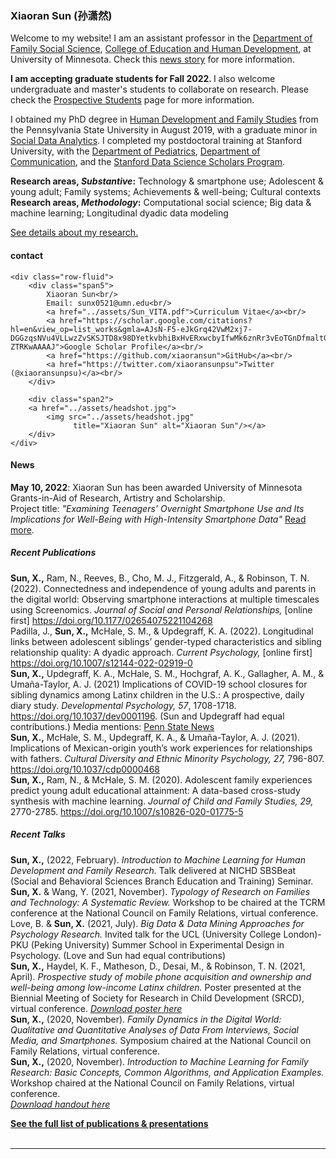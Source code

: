 <head><!-- Global site tag (gtag.js) - Google Analytics -->
<script async src="https://www.googletagmanager.com/gtag/js?id=UA-136688043-1"></script>
<script>
window.dataLayer = window.dataLayer || [];
function gtag(){dataLayer.push(arguments);}
gtag('js', new Date());

gtag('config', 'UA-136688043-1');
</script>
    <title> Xiaoran Sun (孙潇然), Ph.D. </title>
</head>

### Xiaoran Sun (孙潇然)


Welcome to my website! I am an assistant professor in the <a href="https://www.cehd.umn.edu/fsos/index.html">Department of Family Social Science</a>, <a href="https://www.cehd.umn.edu/">College of Education and Human Development</a>, at University of Minnesota. Check this <a href="https://news.cehd.umn.edu/xiaoran-sun-to-join-fsos-faculty/">news story</a> for more information.<br/>

<b>I am accepting graduate students for Fall 2022. </b> I also welcome undergraduate and master's students to collaborate on research. Please check the <a href="{{ BASE_PATH }}/pages/Prospective_Students.html">Prospective Students</a> page for more information.<br/>

I obtained my PhD degree in <a href="https://hhd.psu.edu/hdfs">Human Development and Family Studies</a> from the Pennsylvania State University in August 2019, with a graduate minor in <a href="https://soda.la.psu.edu">Social Data Analytics</a>. I completed my postdoctoral training at Stanford University, with the <a href="https://med.stanford.edu/pediatrics.html">Department of Pediatrics</a>, <a href="https://comm.stanford.edu/">Department of Communication</a>, and the <a href="https://datascience.stanford.edu/programs/stanford-data-science-scholars-program">Stanford Data Science Scholars Program</a>. <br/>

<b>Research areas, *Substantive*:</b> Technology & smartphone use; Adolescent & young adult; Family systems; Achievements & well-being; Cultural contexts<br/>
<b>Research areas, *Methodology*:</b> Computational social science; Big data & machine learning; Longitudinal dyadic data modeling<br/>

<a href="https://xiaoransun.github.io/pages/Research.html">See details about my research.</a>

<div class="container">
<h4><a name="contact"></a>contact</h4>

    <div class="row-fluid">
        <div class="span5">
            Xiaoran Sun<br/>
            Email: sunx0521@umn.edu<br/>
            <a href="../assets/Sun_VITA.pdf">Curriculum Vitae</a><br/>
            <a href="https://scholar.google.com/citations?hl=en&view_op=list_works&gmla=AJsN-F5-eJkGrq42VwM2xj7-DGGzqsNVu4VLLwzZvSKSJTD8x98DYetkvbhiBxHvERxwcbyIfwMk6znRr3vEoTGnDfmaltG3CmVBqL18ikdFDJmDblWEkB4&user=5-ZTRKwAAAAJ">Google Scholar Profile</a><br/>
            <a href="https://github.com/xiaoransun">GitHub</a><br/>
            <a href="https://twitter.com/xiaoransunpsu">Twitter (@xiaoransunpsu)</a><br/>
        </div>

        <div class="span2">
        <a href="../assets/headshot.jpg">
            <img src="../assets/headshot.jpg"
                  title="Xiaoran Sun" alt="Xiaoran Sun"/></a>
        </div>
    </div>
</div>

#### News
<b>May 10, 2022</b>: Xiaoran Sun has been awarded University of Minnesota Grants-in-Aid of Research, Artistry and Scholarship. <br/>
Project title: *"Examining Teenagers’ Overnight Smartphone Use and Its Implications for Well-Being with High-Intensity Smartphone Data"* <a href="https://news.cehd.umn.edu/fsos-faculty-member-awarded-university-research-grant%EF%BF%BC/">Read more</a>.

##### Recent Publications 
<b>Sun, X.,</b> Ram, N., Reeves, B., Cho, M. J., Fitzgerald, A., & Robinson, T. N. (2022). Connectedness and independence of young adults and parents in the digital world: Observing smartphone interactions at multiple timescales using Screenomics. *Journal of Social and Personal Relationships,* [online first] <a href="https://doi.org/10.1037/dev0001196">https://doi.org/10.1177/02654075221104268</a><br/>
Padilla, J., <b>Sun, X.,</b> McHale, S. M., & Updegraff, K. A. (2022). Longitudinal links between adolescent siblings’ gender-typed characteristics and sibling relationship quality: A dyadic approach. *Current Psychology,* [online first] <a href="https://doi.org/10.1007/s12144-022-02919-0">https://doi.org/10.1007/s12144-022-02919-0</a><br/>
<b>Sun, X.,</b> Updegraff, K. A., McHale, S. M., Hochgraf, A. K., Gallagher, A. M., & Umaña-Taylor, A. J. (2021) Implications of COVID-19 school closures for sibling dynamics among Latinx children in the U.S.: A prospective, daily diary study. *Developmental Psychology, 57*, 1708-1718. <a href="https://doi.org/10.1037/dev0001196">https://doi.org/10.1037/dev0001196. </a>(Sun and Updegraff had equal contributions.) Media mentions: <a href="https://www.psu.edu/news/social-science-research-institute/story/impacts-covid-19-school-closures-latino-sibling/">Penn State News</a> <br/> 
<b>Sun, X.,</b> McHale, S. M., Updegraff, K. A., & Umaña-Taylor, A. J. (2021). Implications of Mexican-origin youth’s work experiences for relationships with fathers.  *Cultural Diversity and Ethnic Minority Psychology, 27,* 796-807. <a href="https://doi.org/10.1037/cdp0000468">https://doi.org/10.1037/cdp0000468</a><br/>
<b>Sun, X.,</b> Ram, N., & McHale, S. M. (2020). Adolescent family experiences predict young adult educational attainment: A data-based cross-study synthesis with machine learning. *Journal of Child and Family Studies, 29,* 2770-2785. <a href="https://doi.org/10.1007/s10826-020-01775-5">https://doi.org/10.1007/s10826-020-01775-5</a><br/>


##### Recent Talks 
<b>Sun, X.,</b> (2022, February). *Introduction to Machine Learning for Human Development and Family Research.* Talk delivered at NICHD SBSBeat (Social and Behavioral Sciences Branch Education and Training) Seminar.<br/>
<b>Sun, X.</b> & Wang, Y. (2021, November). *Typology of Research on Families and Technology: A Systematic Review.* Workshop to be chaired at the TCRM conference at the National Council on Family Relations, virtual conference.<br/>
Love, B. & <b>Sun, X.</b>  (2021, July). *Big Data & Data Mining Approaches for Psychology Research.* Invited talk for the UCL (University College London)-PKU (Peking University) Summer School in Experimental Design in Psychology. (Love and Sun had equal contributions)<br/>
<b>Sun, X.,</b>  Haydel, K. F., Matheson, D., Desai, M., & Robinson, T. N. (2021, April). *Prospective study of mobile phone acquisition and ownership and well-being among low-income Latinx children.* Poster presented at the Biennial Meeting of Society for Research in Child Development (SRCD), virtual conference. <a href="../assets/Sun phone ownership SRCD 2021-2-24.pdf">*Download poster here*</a><br/> 
<b>Sun, X.,</b> (2020, November). *Family Dynamics in the Digital World: Qualitative and Quantitative Analyses of Data From Interviews, Social Media, and Smartphones.* Symposium chaired at the National Council on Family Relations, virtual conference.<br/>
<b>Sun, X.,</b> (2020, November). *Introduction to Machine Learning for Family Research: Basic Concepts, Common Algorithms, and Application Examples.* Workshop chaired at the National Council on Family Relations, virtual conference.<br/>
<a href="../assets/Sun NCFR ML workshop 2020-11-12.pdf">*Download handout here*</a><br/>

<b><a href="https://xiaoransun.github.io/pages/Publications.html">See the full list of publications & presentations</a> </b> 
<br/>
<br/>




---





